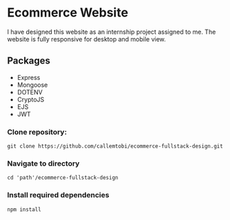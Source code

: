 # Ecommerce Website
I have designed this website as an internship project assigned to me. The website is fully responsive for desktop and mobile view. 

## Packages
- Express
- Mongoose
- DOTENV
- CryptoJS
- EJS
- JWT

### Clone repository: 
`git clone https://github.com/callemtobi/ecommerce-fullstack-design.git`

### Navigate to directory
`cd 'path'/ecommerce-fullstack-design`

### Install required dependencies
`npm install`


